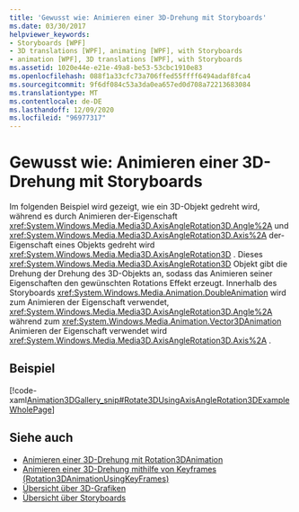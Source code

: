 ```yaml
---
title: 'Gewusst wie: Animieren einer 3D-Drehung mit Storyboards'
ms.date: 03/30/2017
helpviewer_keywords:
- Storyboards [WPF]
- 3D translations [WPF], animating [WPF], with Storyboards
- animation [WPF], 3D translations [WPF], with Storyboards
ms.assetid: 1020e44e-e21e-49a8-be53-53cbc1910e83
ms.openlocfilehash: 088f1a33cfc73a706ffed55ffff6494adaf8fca4
ms.sourcegitcommit: 9f6df084c53a3da0ea657ed0d708a72213683084
ms.translationtype: MT
ms.contentlocale: de-DE
ms.lasthandoff: 12/09/2020
ms.locfileid: "96977317"
---
```

# <a name="how-to-animate-a-3d-rotation-using-storyboards"></a>Gewusst wie: Animieren einer 3D-Drehung mit Storyboards
Im folgenden Beispiel wird gezeigt, wie ein 3D-Objekt gedreht wird, während es durch Animieren der-Eigenschaft <xref:System.Windows.Media.Media3D.AxisAngleRotation3D.Angle%2A> und <xref:System.Windows.Media.Media3D.AxisAngleRotation3D.Axis%2A> der-Eigenschaft eines Objekts gedreht wird <xref:System.Windows.Media.Media3D.AxisAngleRotation3D> . Dieses <xref:System.Windows.Media.Media3D.AxisAngleRotation3D> Objekt gibt die Drehung der Drehung des 3D-Objekts an, sodass das Animieren seiner Eigenschaften den gewünschten Rotations Effekt erzeugt. Innerhalb des Storyboards <xref:System.Windows.Media.Animation.DoubleAnimation> wird zum Animieren der Eigenschaft verwendet, <xref:System.Windows.Media.Media3D.AxisAngleRotation3D.Angle%2A> während zum <xref:System.Windows.Media.Animation.Vector3DAnimation> Animieren der Eigenschaft verwendet wird <xref:System.Windows.Media.Media3D.AxisAngleRotation3D.Axis%2A> .  
  
## <a name="example"></a>Beispiel  
 [!code-xaml[Animation3DGallery_snip#Rotate3DUsingAxisAngleRotation3DExampleWholePage](~/samples/snippets/csharp/VS_Snippets_Wpf/Animation3DGallery_snip/CS/Rotat3DUsingAxisAngleRotation3DExample.xaml#rotate3dusingaxisanglerotation3dexamplewholepage)]  
  
## <a name="see-also"></a>Siehe auch

- [Animieren einer 3D-Drehung mit Rotation3DAnimation](how-to-animate-a-3-d-rotation-using-rotation3danimation.md)
- [Animieren einer 3D-Drehung mithilfe von Keyframes (Rotation3DAnimationUsingKeyFrames)](how-to-animate-a-3-d-rotation-using-key-frames.md)
- [Übersicht über 3D-Grafiken](3-d-graphics-overview.md)
- [Übersicht über Storyboards](storyboards-overview.md)
